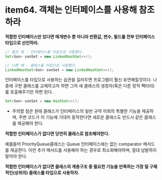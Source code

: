 # item64. 객체는 인터페이스를 사용해 참조하라

**적합한 인터페이스만 있다면 매개변수 뿐 아니라 반환값, 변수, 필드를 전부 인터페이스 타입으로 선언하라.**

```java
// 좋은 예 - 인터페이스를 타입으로 사용했다. 
Set<Son> sonSet = new LinkedHashSet<>();

// 나쁜 예 - 클래스를 타입으로 사용했다.
LinkedHashSet<Son> sonSet = new LinkedHashSet<>();
````
인터페이스를 타입으로 사용하는 습관을 길러두면 프로그램이 훨신 유연해질것이다. 나중에 구현 클래스를 교체하고자 하면 그저 새 클래스의 생정자(혹은 다른 정적 팩터리)를 호출해주기만 하면 된다.

```java
Set<Son> sonSet = new HashSet<>();
```
- 주의할 점은 원래 클래스가 인터페이스의 일반 규약 이외의 특별한 기능을 제공하며, 주변 코드가 이 기능에 기대어 동작한다면 새로운 클래스도 반드시 같은 클래스를 제공해야 한다.

**적합한 인터페이스가 없다면 당연히 클래스로 참조해야한다.**

예를들어 PriorityQueue클래스는 Queue 인터페이스에는 없는 comparator 메서드를 제공한다. 이런 추가 메서드를 사용해야 하는 경우로 최소화해야하며, 절대 남발하지 말아야 한다. 

**적합한 인터페이스가 없다면 클래스의 계층구조 중 필요한 기능을 만족하는 가장 덜 구체적인(상위의) 클래스를 타입으로 사용하자.**